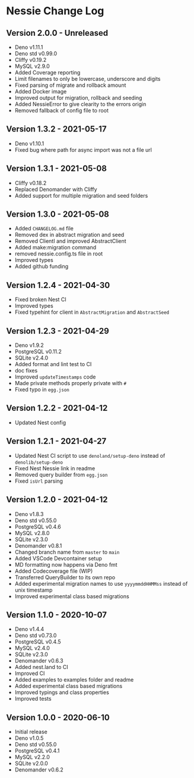 # Nessie Change Log

## Version 2.0.0 - Unreleased

- Deno v1.11.1
- Deno std v0.99.0
- Cliffy v0.19.2
- MySQL v2.9.0
- Added Coverage reporting
- Limit filenames to only be lowercase, underscore and digits
- Fixed parsing of migrate and rollback amount
- Added Docker image
- Improved output for migration, rollback and seeding
- Added NessieError to give clearity to the errors origin
- Removed fallback of config file to root

## Version 1.3.2 - 2021-05-17

- Deno v1.10.1
- Fixed bug where path for async import was not a file url

## Version 1.3.1 - 2021-05-08

- Cliffy v0.18.2
- Replaced Denomander with Cliffy
- Added support for multiple migration and seed folders

## Version 1.3.0 - 2021-05-08

- Added `CHANGELOG.md` file
- Removed dex in abstract migration and seed
- Removed ClientI and improved AbstractClient
- Added make:migration command
- removed nessie.config.ts file in root
- Improved types
- Added github funding

## Version 1.2.4 - 2021-04-30

- Fixed broken Nest CI
- Improved types
- Fixed typehint for client in `AbstractMigration` and `AbstractSeed`

## Version 1.2.3 - 2021-04-29

- Deno v1.9.2
- PostgreSQL v0.11.2
- SQLite v2.4.0
- Added format and lint test to CI
- doc fixes
- Improved `updateTimestamps` code
- Made private methods properly private with `#`
- Fixed typo in `egg.json`

## Version 1.2.2 - 2021-04-12

- Updated Nest config

## Version 1.2.1 - 2021-04-27

- Updated Nest CI script to use `denoland/setup-deno` instead of
  `denolib/setup-deno`
- Fixed Nest Nessie link in readme
- Removed query builder from `egg.json`
- Fixed `isUrl` parsing

## Version 1.2.0 - 2021-04-12

- Deno v1.8.3
- Deno std v0.55.0
- PostgreSQL v0.4.6
- MySQL v2.8.0
- SQLite v2.3.0
- Denomander v0.8.1
- Changed branch name from `master` to `main`
- Added VSCode Devcontainer setup
- MD formatting now happens via Deno fmt
- Added Codecoverage file (WIP)
- Transferred QueryBuilder to its own repo
- Added experimental migration names to use `yyyymmddHHMMss` instead of unix
  timestamp
- Improved experimental class based migrations

## Version 1.1.0 - 2020-10-07

- Deno v1.4.4
- Deno std v0.73.0
- PostgreSQL v0.4.5
- MySQL v2.4.0
- SQLite v2.3.0
- Denomander v0.6.3
- Added nest.land to CI
- Improved CI
- Added examples to examples folder and readme
- Added experimental class based migrations
- Improved typings and class properties
- Improved tests

## Version 1.0.0 - 2020-06-10

- Initial release
- Deno v1.0.5
- Deno std v0.55.0
- PostgreSQL v0.4.1
- MySQL v2.2.0
- SQLite v2.0.0
- Denomander v0.6.2
